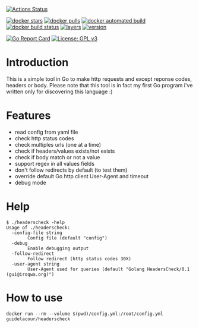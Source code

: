 [![Actions Status](https://github.com/guikcd/headerscheck/workflows/Go/badge.svg)](https://github.com/guikcd/headerscheck/actions)

[![docker stars](https://img.shields.io/docker/stars/guidelacour/headerscheck.svg)](https://hub.docker.com/r/guidelacour/headerscheck/) [![docker pulls](https://img.shields.io/docker/pulls/guidelacour/headerscheck.svg)](https://hub.docker.com/r/guidelacour/headerscheck/) [![docker automated build](https://img.shields.io/docker/automated/guidelacour/headerscheck.svg)](https://hub.docker.com/r/guidelacour/headerscheck/) [![docker build status](https://img.shields.io/docker/build/guidelacour/headerscheck.svg)](https://hub.docker.com/r/guidelacour/headerscheck/)
[![layers](https://images.microbadger.com/badges/image/guidelacour/headerscheck.svg)](https://microbadger.com/images/guidelacour/headerscheck "Get your own image badge on microbadger.com") [![version](https://images.microbadger.com/badges/version/guidelacour/headerscheck.svg)](https://microbadger.com/images/guidelacour/headerscheck "Get your own version badge on microbadger.com")

[![Go Report Card](https://goreportcard.com/badge/github.com/guikcd/headerscheck)](https://goreportcard.com/report/github.com/guikcd/headerscheck) [![License: GPL v3](https://img.shields.io/badge/License-GPL%20v3-blue.svg)](https://www.gnu.org/licenses/gpl-3.0)



Introduction
==========

This is a simple tool in Go to make http requests and except reponse codes, headers or body.
Please note that this tool is in fact my first Go program i've written only for discovering this language :)

Features
=======

* read config from yaml file
* check http status codes
* check multiples urls (one at a time)
* check if headers/values exists/not exists
* check if body match or not a value
* support regex in all values fields
* don't follow redirects by default (to test them)
* override default Go http client User-Agent and timeout
* debug mode

Help
====

```
$ ./headerscheck -help
Usage of ./headerscheck:
  -config-file string
    	Config file (default "config")
  -debug
    	Enable debugging output
  -follow-redirect
    	Follow redirect (http status codes 30X)
  -user-agent string
    	User-Agent used for queries (default "Golang HeadersCheck/0.1 (gui@iroqwa.org)")
```

How to use
=========

```
docker run --rm --volume $(pwd)/config.yml:/root/config.yml guidelacour/headerscheck
```
